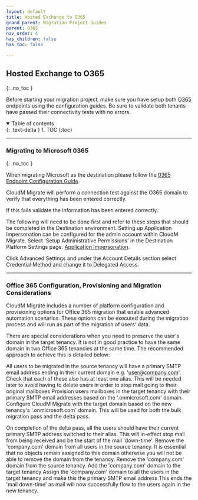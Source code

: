 ```yaml
---
layout: default
title: Hosted Exchange to O365
grand_parent: Migration Project Guides
parent: O365
nav_order: 4
has_children: false
has_toc: false

---
```

## Hosted Exchange to O365
{: .no_toc }

Before starting your migration project, make sure you have setup both <a href="https://cloudm-migrate.github.io/documentation/Endpoint-Configuration-Guides/O365Tenant.html">O365</a> endpoints using the configuration guides. Be sure to validate both tenants have passed their connectivity tests with no errors. 

<a name="top"></a>
<details open markdown="block">
  <summary>
    Table of contents
  </summary>
  {: .text-delta }
1. TOC
{:toc}
</details>

---

### Migrating to Microsoft 0365 
{: .no_toc }

When migrating Microsoft as the destination please follow the <a href="https://cloudm-migrate.github.io/documentation/Endpoint-Configuration-Guides/O365Tenant.html">0365 Endpoint Configuration Guide</a>.

CloudM Migrate will perform a connection test against the O365 domain to verify that everything has been entered correctly.

If this fails validate the information has been entered correctly.

The following will need to be done first and refer to these steps that should be completed in the Destination environment.
Setting up Application Impersonation can be configured for the admin account within CloudM Migrate. 
Select 'Setup Administrative Permissions' in the Destination Platform Settings page.
<a href="https://cloudm-migrate.github.io/documentation/Engineering-Reference/HostedExchangeSourceAO.html#">Application Impersonation</a>.

Click Advanced Settings and under the Account Details section select Credential Method and change it to Delegated Access.

---

### Office 365 Configuration, Provisioning and Migration Considerations
  
CloudM Migrate includes a number of platform configuration and provisioning options for Office 365 migration that enable advanced automation scenarios. These options can be executed during the migration process and will run as part of the migration of users' data. 

There are special considerations when you need to preserve the user's domain in the target tenancy. It is not in good practice to have the same domain in two Office 365 tenancies at the same time. The recommended approach to achieve this is detailed below:

All users to be migrated in the source tenancy will have a primary SMTP email address ending in their current domain e.g. 'user@company.com'. 
Check that each of these also has at least one alias. This will be needed later to avoid having to delete users in order to stop mail going to their original mailboxes Provision users mailboxes in the target tenancy with their primary SMTP email addresses based on the '.onmicrosoft.com' domain.
Configure CloudM Migrate with the target domain based on the new tenancy's '.onmicrosoft.com' domain. This will be used for both the bulk migration pass and the delta pass.
  
On completion of the delta pass, all the users should have their current primary SMTP address switched to their alias. This will in-effect stop mail from being received and be the start of the mail 'down-time'.
Remove the 'company.com' domain from all users in the source tenancy. It is essential that no objects remain assigned to this domain otherwise you will not be able to remove the domain from the tenancy.
Remove the 'company.com' domain from the source tenancy.
Add the 'company.com' domain to the target tenancy
Assign the 'company.com' domain to all the users in the target tenancy and make this the primary SMTP email address
This ends the 'mail down-time' as mail will now successfully flow to the users again in the new tenancy.
 

